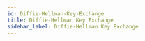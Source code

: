 ```yaml
---
id: Diffie-Hellman-Key-Exchange
title: Diffie-Hellman Key Exchange
sidebar_label: Diffie-Hellman Key Exchange
---
```



#
